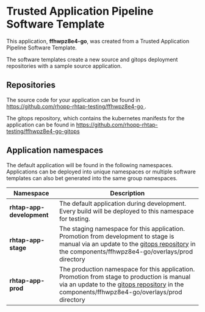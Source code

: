 # Trusted Application Pipeline Software Template

This application, **ffhwpz8e4-go**, was created from a Trusted Application Pipeline Software Template.

The software templates create a new source and gitops deployment repositories with a sample source application. 

## Repositories

The source code for your application can be found in [https://github.com/rhopp-rhtap-testing/ffhwpz8e4-go ](https://github.com/rhopp-rhtap-testing/ffhwpz8e4-go ).
 
The gitops repository, which contains the kubernetes manifests for the application can be found in 
[https://github.com/rhopp-rhtap-testing/ffhwpz8e4-go-gitops ](https://github.com/rhopp-rhtap-testing/ffhwpz8e4-go-gitops ) 

## Application namespaces 

The default application will be found in the following namespaces. Applications can be deployed into unique namespaces or multiple software templates can also bet generated into the same group namespaces.  

|  Namespace   |  Description   |  
| -------- | -------- |   
| **rhtap-app-development** | The default application during development. Every build will be deployed to this namespace for testing. | 
| **rhtap-app-stage** | The staging namespace for this application. Promotion from development to stage is manual via an update to the [gitops repository](https://github.com/rhopp-rhtap-testing/ffhwpz8e4-go-gitops ) in the components/ffhwpz8e4-go/overlays/prod directory |  
| **rhtap-app-prod** | The production namespace for this application. Promotion from stage to production is manual via an update to the [gitops repository](https://github.com/rhopp-rhtap-testing/ffhwpz8e4-go-gitops ) in the components/ffhwpz8e4-go/overlays/prod directory | 